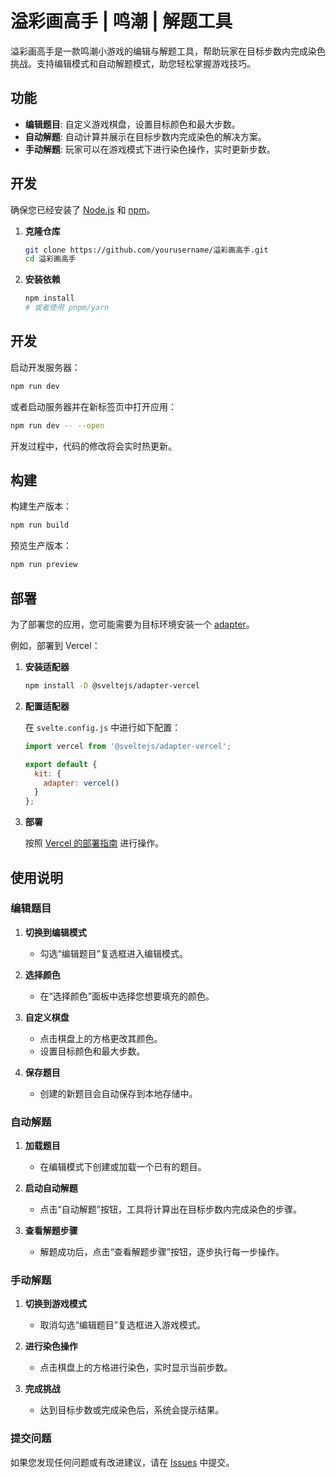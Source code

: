 # 溢彩画高手 | 鸣潮 | 解题工具

溢彩画高手是一款鸣潮小游戏的编辑与解题工具，帮助玩家在目标步数内完成染色挑战。支持编辑模式和自动解题模式，助您轻松掌握游戏技巧。

## 功能

- **编辑题目**: 自定义游戏棋盘，设置目标颜色和最大步数。
- **自动解题**: 自动计算并展示在目标步数内完成染色的解决方案。
- **手动解题**: 玩家可以在游戏模式下进行染色操作，实时更新步数。

## 开发

确保您已经安装了 [Node.js](https://nodejs.org/) 和 [npm](https://www.npmjs.com/)。

1. **克隆仓库**

   ```bash
   git clone https://github.com/yourusername/溢彩画高手.git
   cd 溢彩画高手
   ```

2. **安装依赖**

   ```bash
   npm install
   # 或者使用 pnpm/yarn
   ```

## 开发

启动开发服务器：

```bash
npm run dev
```

或者启动服务器并在新标签页中打开应用：

```bash
npm run dev -- --open
```

开发过程中，代码的修改将会实时热更新。

## 构建

构建生产版本：

```bash
npm run build
```

预览生产版本：

```bash
npm run preview
```

## 部署

为了部署您的应用，您可能需要为目标环境安装一个 [adapter](https://kit.svelte.dev/docs/adapters)。

例如，部署到 Vercel：

1. **安装适配器**

   ```bash
   npm install -D @sveltejs/adapter-vercel
   ```

2. **配置适配器**

   在 `svelte.config.js` 中进行如下配置：

   ```javascript
   import vercel from '@sveltejs/adapter-vercel';

   export default {
     kit: {
       adapter: vercel()
     }
   };
   ```

3. **部署**

   按照 [Vercel 的部署指南](https://vercel.com/docs) 进行操作。

## 使用说明

### 编辑题目

1. **切换到编辑模式**
    - 勾选“编辑题目”复选框进入编辑模式。

2. **选择颜色**
    - 在“选择颜色”面板中选择您想要填充的颜色。

3. **自定义棋盘**
    - 点击棋盘上的方格更改其颜色。
    - 设置目标颜色和最大步数。

4. **保存题目**
    - 创建的新题目会自动保存到本地存储中。

### 自动解题

1. **加载题目**
    - 在编辑模式下创建或加载一个已有的题目。

2. **启动自动解题**
    - 点击“自动解题”按钮，工具将计算出在目标步数内完成染色的步骤。

3. **查看解题步骤**
    - 解题成功后，点击“查看解题步骤”按钮，逐步执行每一步操作。

### 手动解题

1. **切换到游戏模式**
    - 取消勾选“编辑题目”复选框进入游戏模式。

2. **进行染色操作**
    - 点击棋盘上的方格进行染色，实时显示当前步数。

3. **完成挑战**
    - 达到目标步数或完成染色后，系统会提示结果。

### 提交问题

如果您发现任何问题或有改进建议，请在 [Issues](https://github.com/yourusername/溢彩画高手/issues) 中提交。
